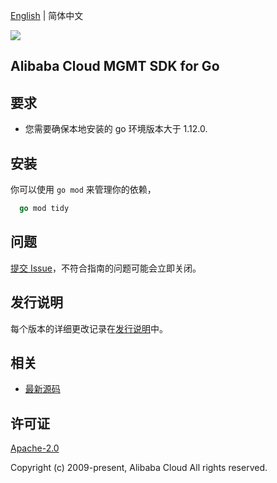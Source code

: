 [English](README.md) | 简体中文

![](https://aliyunsdk-pages.alicdn.com/icons/AlibabaCloud.svg)

## Alibaba Cloud MGMT SDK for Go

## 要求
- 您需要确保本地安装的 go 环境版本大于 1.12.0.

## 安装

你可以使用 `go mod` 来管理你的依赖，
```go
  go mod tidy
```

## 问题
[提交 Issue](https://github.com/aliyun/aliyun-ccp/issues/new)，不符合指南的问题可能会立即关闭。

## 发行说明
每个版本的详细更改记录在[发行说明](./../../ChangeLog-Go.txt)中。

## 相关
* [最新源码](https://github.com/aliyun/aliyun-ccp/tree/master/mgmt-sdk/go)

## 许可证
[Apache-2.0](http://www.apache.org/licenses/LICENSE-2.0)

Copyright (c) 2009-present, Alibaba Cloud All rights reserved.


